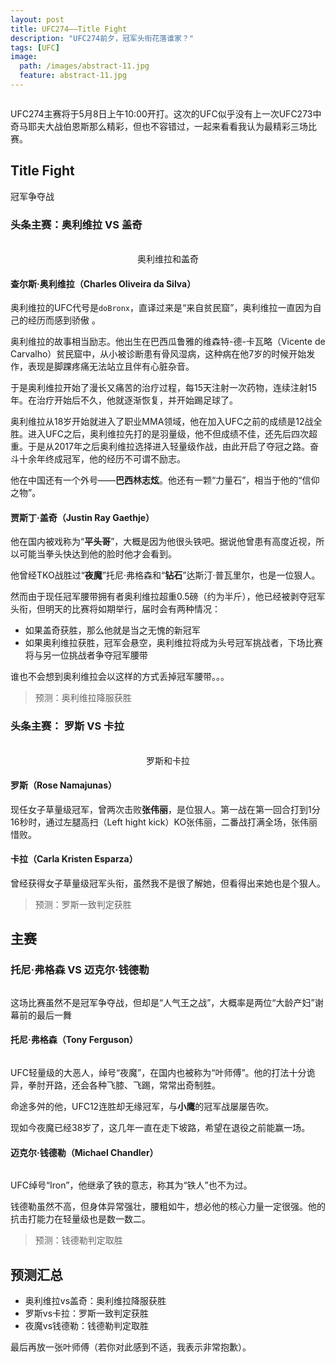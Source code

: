 ```yaml
---
layout: post
title: UFC274——Title Fight
description: "UFC274前夕，冠军头衔花落谁家？"
tags: [UFC]
image:
  path: /images/abstract-11.jpg
  feature: abstract-11.jpg
---
```

<figure>
	<center>
         <a href="/images/ufc274_1.jpg"><img src="/images/ufc274_1.jpg" alt=""></a>
	</center>
</figure>

UFC274主赛将于5月8日上午10:00开打。这次的UFC似乎没有上一次UFC273中奇马耶夫大战伯恩斯那么精彩，但也不容错过，一起来看看我认为最精彩三场比赛。

## Title Fight

冠军争夺战

### 头条主赛：奥利维拉 VS 盖奇

<figure class="half">
	<img src="/images/ufc274_2.jpg" alt="">
	<img src="/images/ufc274_3.jpg" alt="">
  <center><figcaption>奥利维拉和盖奇</figcaption></center>
</figure>

#### 查尔斯·奥利维拉（Charles Oliveira da Silva）

奥利维拉的UFC代号是`doBronx`，直译过来是“来自贫民窟”，奥利维拉一直因为自己的经历而感到骄傲 。

奥利维拉的故事相当励志。他出生在巴西瓜鲁雅的维森特-德-卡瓦略（Vicente de Carvalho）贫民窟中，从小被诊断患有骨风湿病，这种病在他7岁的时候开始发作，表现是脚踝疼痛无法站立且伴有心脏杂音。

于是奥利维拉开始了漫长又痛苦的治疗过程，每15天注射一次药物，连续注射15年。在治疗开始后不久，他就逐渐恢复，并开始踢足球了。

奥利维拉从18岁开始就进入了职业MMA领域，他在加入UFC之前的成绩是12战全胜。进入UFC之后，奥利维拉先打的是羽量级，他不但成绩不佳，还先后四次超重。于是从2017年之后奥利维拉选择进入轻量级作战，由此开启了夺冠之路。奋斗十余年终成冠军，他的经历不可谓不励志。

他在中国还有一个外号——**巴西林志炫**。他还有一颗“力量石”，相当于他的“信仰之物”。

#### 贾斯丁·盖奇（Justin Ray Gaethje）

他在国内被戏称为“**平头哥**”，大概是因为他很头铁吧。据说他曾患有高度近视，所以可能当拳头快达到他的脸时他才会看到。

他曾经TKO战胜过“**夜魔**”托尼·弗格森和“**钻石**”达斯汀·普瓦里尔，也是一位狠人。

然而由于现任冠军腰带拥有者奥利维拉超重0.5磅（约为半斤），他已经被剥夺冠军头衔，但明天的比赛将如期举行，届时会有两种情况：

- 如果盖奇获胜，那么他就是当之无愧的新冠军
- 如果奥利维拉获胜，冠军会悬空，奥利维拉将成为头号冠军挑战者，下场比赛将与另一位挑战者争夺冠军腰带

谁也不会想到奥利维拉会以这样的方式丢掉冠军腰带。。。

> 预测：奥利维拉降服获胜

### 头条主赛： 罗斯 VS 卡拉

<figure class="half">
	<img src="/images/ufc274_4.jpg" alt="">
	<img src="/images/ufc274_5.jpg" alt="">
  <center><figcaption>罗斯和卡拉</figcaption></center>
</figure>

#### 罗斯（Rose Namajunas）

现任女子草量级冠军，曾两次击败**张伟丽**，是位狠人。第一战在第一回合打到1分16秒时，通过左腿高扫（Left hight kick）KO张伟丽，二番战打满全场，张伟丽惜败。

#### 卡拉（Carla Kristen Esparza）

曾经获得女子草量级冠军头衔，虽然我不是很了解她，但看得出来她也是个狠人。

> 预测：罗斯一致判定获胜


## 主赛

### 托尼·弗格森 VS 迈克尔·钱德勒

<figure>
	<center>
         <a href="/images/ufc274_6.jpg"><img src="/images/ufc274_6.jpg" alt=""></a>
	</center>
</figure>

这场比赛虽然不是冠军争夺战，但却是“人气王之战”，大概率是两位“大龄产妇”谢幕前的最后一舞

#### 托尼·弗格森（Tony Ferguson）

<figure>
	<center>
         <a href="/images/ufc274_9.jpg"><img src="/images/ufc274_9.jpg" alt=""></a>
	</center>
</figure>

UFC轻量级的大恶人，绰号“夜魔”，在国内也被称为“叶师傅”。他的打法十分诡异，拳肘开路，还会各种飞膝、飞踢，常常出奇制胜。

命途多舛的他，UFC12连胜却无缘冠军，与**小鹰**的冠军战屡屡告吹。


现如今夜魔已经38岁了，这几年一直在走下坡路，希望在退役之前能赢一场。


#### 迈克尔·钱德勒（Michael Chandler）

<figure>
	<center>
         <a href="/images/ufc274_8.jpg"><img src="/images/ufc274_8.jpg" alt=""></a>
	</center>
</figure>

UFC绰号“Iron”，他继承了铁的意志，称其为“铁人”也不为过。

钱德勒虽然不高，但身体异常强壮，腰粗如牛，想必他的核心力量一定很强。他的抗击打能力在轻量级也是数一数二。

> 预测：钱德勒判定取胜


## 预测汇总

- 奥利维拉vs盖奇：奥利维拉降服获胜
- 罗斯vs卡拉：罗斯一致判定获胜
- 夜魔vs钱德勒：钱德勒判定取胜

最后再放一张叶师傅（若你对此感到不适，我表示非常抱歉）。

<figure>
	<center>
         <a href="/images/ufc274_7.jpg"><img src="/images/ufc274_7.jpg" alt=""></a>
	</center>
</figure>